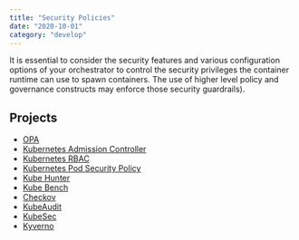 ```yaml
---
title: "Security Policies"
date: "2020-10-01"
category: "develop"
---
```


It is essential to consider the security features and various configuration options of your orchestrator to control the security privileges the container runtime can use to spawn containers. The use of higher level policy and governance constructs may enforce those security guardrails).


## Projects
- [OPA](https://www.openpolicyagent.org/)
- [Kubernetes Admission Controller](https://kubernetes.io/docs/reference/access-authn-authz/admission-controllers/)
- [Kubernetes RBAC](https://kubernetes.io/docs/reference/access-authn-authz/rbac/)
- [Kubernetes Pod Security Policy](https://kubernetes.io/docs/concepts/policy/pod-security-policy/) 
- [Kube Hunter](https://github.com/aquasecurity/kube-hunter)
- [Kube Bench](https://github.com/aquasecurity/kube-bench)
- [Checkov](https://www.checkov.io/)
- [KubeAudit]( https://github.com/Shopify/kubeaudit) 
- [KubeSec]( https://kubesec.io/)
- [Kyverno](https://kyverno.io)

<!---
## Commercial Projects
- [Styra DAS](www.styra.com)
- [Trend Micro Container Security](https://www.trendmicro.com/en_us/business/products/hybrid-cloud/cloud-one-container-image-security.html)
-->